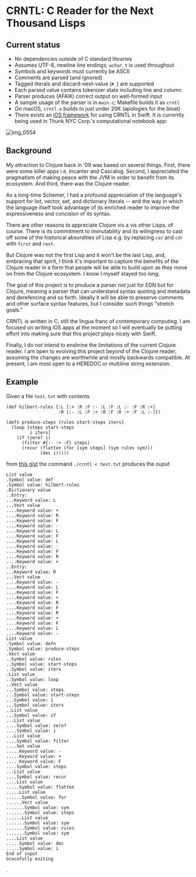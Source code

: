 # CRNTL: C Reader for the Next Thousand Lisps

## Current status

* No dependencies outside of C standard libraries
* Assumes UTF-8, newline line endings; `wchar_t` is used throughout
* Symbols and keywords must currently be ASCII
* Comments are parsed (and ignored)
* Tagged literals and discard-next-value (`#_`) are supported
* Each parsed value contains tokenizer state including line and column
* Parser produces (AFAIK) correct output on well-formed input
* A sample usage of the parser is in `main.c`; Makefile builds it as `crntl`
* On macOS, `crntl.o` builds to just under 20K (apologies for the bloat)
* There exists an [iOS framework](https://github.com/thunknyc/crntl-ios) for using CRNTL in Swift. It is currently being used in Thunk NYC Corp.'s computational notebook app:

![img_0554](https://user-images.githubusercontent.com/85875/42279604-544af52c-7f6c-11e8-8491-15d995c32a33.jpg)

## Background

My attraction to Clojure back in '09 was based on several
things. First, there were some killer apps i.e. Incanter and
Cascalog. Second, I appreciated the pragmatism of making peace with
the JVM in order to benefit from its ecosystem. And third, there was
the Clojure reader.

As a long-time Schemer, I had a profound appreciation of the
language's support for list, vector, set, and dictionary literals --
and the way in which the language itself took advantage of its
enriched reader to improve the expressiveness and concision of its syntax.

There are other reasons to appreciate Clojure vis a vis other Lisps,
of course. There is its commitment to immutability and its wilingness
to cast off some of the historical absurdities of Lisp e.g. by
replacing `car` and `cdr` with `first` and `rest`.

But Clojure was not the first Lisp and it won't be the last Lisp, and,
embracing that spirit, I think it's important to capture the benefits
of the Clojure reader in a form that people will be able to build upon
as they move on from the Clojure ecosystem. I know I myself stayed too
long.

The goal of this project is to produce a parser not just for EDN but
for Clojure, meaning a parser that can understand syntax quoting and
metadata and derefencing and so forth. Ideally it will be able to
preserve comments and other surface syntax features, but I consider
such things "stretch goals."

CRNTL is written in C, still the lingua franc of contemporary
computing. I am focused on writing iOS apps at the moment so I will
eventually be putting effort into making sure that this project plays
nicely with Swift.

Finally, I do not intend to enshrine the limitations of the current
Clojure reader. I am open to evolving this project beyond of the
Clojure reader, assuming the changes are worthwhile and mostly
backwards compatible. At present, I am most open to a HEREDOC or
multiline string extension.

## Example

Given a file `test.txt` with contents

```
(def hilbert-rules {:L [:+ :R :F :- :L :F :L :- :F :R :+]
                    :R [:- :L :F :+ :R :F :R :+ :F :L :-]})

(defn produce-steps [rules start-steps iters]
  (loop [steps start-steps
         i iters]
    (if (zero? i)
      (filter #{:- :+ :F} steps)
      (recur (flatten (for [sym steps] (sym rules sym)))
             (dec i)))))
```

from [this
gist](https://gist.github.com/edw/ecc94abfef6cf50e161d0e1d639e34e4)
the command `./crntl < test.txt` produces the ouput

```
List value
.Symbol value: def
.Symbol value: hilbert-rules
.Dictionary value
..Entry:
...Keyword value: L
...Vect value
....Keyword value: +
....Keyword value: R
....Keyword value: F
....Keyword value: -
....Keyword value: L
....Keyword value: F
....Keyword value: L
....Keyword value: -
....Keyword value: F
....Keyword value: R
....Keyword value: +
..Entry:
...Keyword value: R
...Vect value
....Keyword value: -
....Keyword value: L
....Keyword value: F
....Keyword value: +
....Keyword value: R
....Keyword value: F
....Keyword value: R
....Keyword value: +
....Keyword value: F
....Keyword value: L
....Keyword value: -
List value
.Symbol value: defn
.Symbol value: produce-steps
.Vect value
..Symbol value: rules
..Symbol value: start-steps
..Symbol value: iters
.List value
..Symbol value: loop
..Vect value
...Symbol value: steps
...Symbol value: start-steps
...Symbol value: i
...Symbol value: iters
..List value
...Symbol value: if
...List value
....Symbol value: zero?
....Symbol value: i
...List value
....Symbol value: filter
....Set value
.....Keyword value: -
.....Keyword value: +
.....Keyword value: F
....Symbol value: steps
...List value
....Symbol value: recur
....List value
.....Symbol value: flatten
.....List value
......Symbol value: for
......Vect value
.......Symbol value: sym
.......Symbol value: steps
......List value
.......Symbol value: sym
.......Symbol value: rules
.......Symbol value: sym
....List value
.....Symbol value: dec
.....Symbol value: i
End of input
Gracefully exiting
```

.

